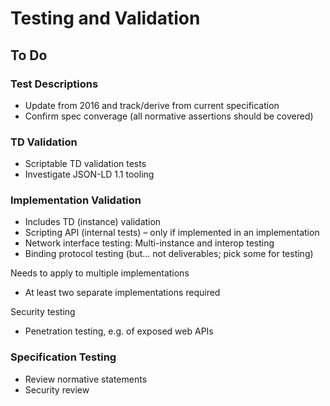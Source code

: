 # Testing and Validation

## To Do

### Test Descriptions
* Update from 2016 and track/derive from current specification
* Confirm spec converage (all normative assertions should be covered)

### TD Validation
* Scriptable TD validation tests
* Investigate JSON-LD 1.1 tooling

### Implementation Validation
* Includes TD (instance) validation
* Scripting API (internal tests) – only if implemented in an implementation
* Network interface testing: Multi-instance and interop testing
* Binding protocol testing (but... not deliverables; pick some for testing)

Needs to apply to multiple implementations
* At least two separate implementations required

Security testing
* Penetration testing, e.g. of exposed web APIs

### Specification Testing
* Review normative statements
* Security review

